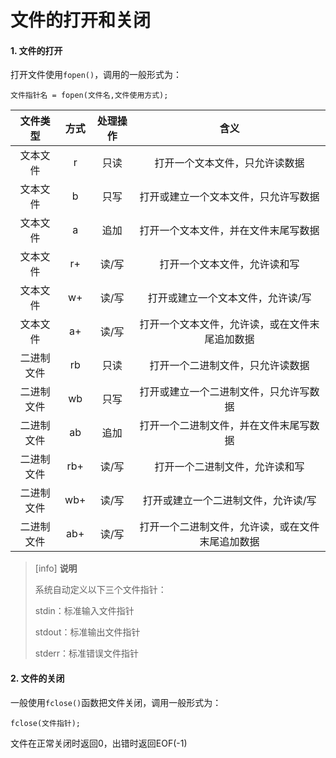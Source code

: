 # 文件的打开和关闭

#### 1. 文件的打开

打开文件使用`fopen()`，调用的一般形式为：

`文件指针名 = fopen(文件名,文件使用方式);`

|  文件类型  | 方式 | 处理操作 |                       含义                       |
| :--------: | :--: | :------: | :----------------------------------------------: |
|  文本文件  |  r   |   只读   |          打开一个文本文件，只允许读数据          |
|  文本文件  |  b   |   只写   |       打开或建立一个文本文件，只允许写数据       |
|  文本文件  |  a   |   追加   |       打开一个文本文件，并在文件末尾写数据       |
|  文本文件  |  r+  |  读/写   |           打开一个文本文件，允许读和写           |
|  文本文件  |  w+  |  读/写   |        打开或建立一个文本文件，允许读/写         |
|  文本文件  |  a+  |  读/写   |  打开一个文本文件，允许读，或在文件末尾追加数据  |
| 二进制文件 |  rb  |   只读   |         打开一个二进制文件，只允许读数据         |
| 二进制文件 |  wb  |   只写   |      打开或建立一个二进制文件，只允许写数据      |
| 二进制文件 |  ab  |   追加   |      打开一个二进制文件，并在文件末尾写数据      |
| 二进制文件 | rb+  |  读/写   |          打开一个二进制文件，允许读和写          |
| 二进制文件 | wb+  |  读/写   |       打开或建立一个二进制文件，允许读/写        |
| 二进制文件 | ab+  |  读/写   | 打开一个二进制文件，允许读，或在文件末尾追加数据 |

> [info] **说明**
>
> 系统自动定义以下三个文件指针：
>
> stdin：标准输入文件指针
>
> stdout：标准输出文件指针
>
> stderr：标准错误文件指针

#### 2. 文件的关闭

一般使用`fclose()`函数把文件关闭，调用一般形式为：

`fclose(文件指针);`

文件在正常关闭时返回0，出错时返回EOF(-1)